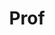 ---
layout: person
given: Francis
preferred: Frank
family: Kelly
department: DPMMS
title: Prof
job_title: Emeritus Professor of the Mathematics of Systems
crsid: fpk1
image: /assets/upload/Kelly_Francis.jpg
webpage: https://www.statslab.cam.ac.uk/~frank/
biography: Frank Kelly's main research interests are in random processes, networks
  and optimization. He is especially interested in applications to the design and
  control of networks and to the understanding of self-regulation in large-scale systems.
  He's a Fellow of the Royal Society and an International Member of the National Academy
  of Engineering. He's won various prizes for his work, including the John von Neumann
  Theory Prize of INFORMS and the Alexander Graham Bell Medal of the IEEE.
---